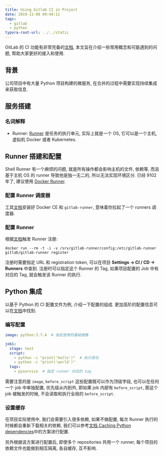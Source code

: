 ```yaml
---
title: Using Gitlab CI in Project
date: 2019-11-08 09:44:11
tags:
  - gitlab
  - python
typora-root-url: ../../static
---
```


GitLab 的 CI 功能有非常完备的[文档](https://docs.gitlab.com/ee/ci/), 本文旨在介绍一些常用概念和可能遇到的问题, 帮助大家更好的接入和使用.

## 背景

公司项目中有大量 Python 项目构建的微服务, 在合并的过程中需要实现持续集成来获取信息.

## 服务搭建

### 名词解释

* Runner: [Runner](https://docs.gitlab.com/runner/) 是任务的执行单元, 实际上就是一个 OS, 它可以是一个主机, 虚拟机 Docker 或者 Kubernetes.

## Runner 搭建和配置

Shell Runner 有一个麻烦的问题, 就是所有操作都会影响主机的文件, 依赖等, 而且基于主机 OS 的 runner 导致他是独一无二的, 所以无法实现环境区分. 已经 9102 年了, 建议使用 [Docker Runner](https://docs.gitlab.com/runner/install/docker.html).

### 配置 Runner 调度器

工具[文档](https://docs.gitlab.com/runner/install/docker.html#docker-image-installation)安装好 Docker CE 和 `gitlab-runner`, 意味着你拉起了一个 runners 调度器. 

### 配置 Runner

根据[文档](https://docs.gitlab.com/runner/register/index.html#docker)触发 Runner 注册:

```shell
docker run --rm -t -i -v /srv/gitlab-runner/config:/etc/gitlab-runner gitlab/gitlab-runner register
```

注册时需要指定 URL 和 registration token, 可以在项目 **Settings -> CI / CD -> Runners** 中查到. 注册时可以指定这个 Runner 的 Tag, 如果项目配置的 Job 中有对应的 Tag, 就会触发该 Runner 的执行.

## Python 集成

以基于 Python 的 CI 配置文件为例, 介绍一下配置的组成. 更加高阶的配置信息可以在[文档](https://docs.gitlab.com/ee/ci/yaml/)中找到.

### 编写配置

```yml
image: python:3.7.4  # 指定使用的基础镜像

job1:
  stage: test
  script:
    - python -c "print('hello')"  # 执行语句
    - python -c "print('world')"
  tags:
    - pyservice  # 指定 runner 对应的 tag
```

需要注意的是 `image`, `before_script` 这些配置既可以作为顶级字段, 也可以在任何一个 job 中单独配置, 优先级从内到外, 即如果 job 内部有 `before_script`, 那这个 job 被触发的时候, 不会读取和执行全局的 `before_script`.

### 设置缓存

在项目实际使用中, 我们会需要引入很多依赖, 如果不做配置, 每次 Runner 执行的时候都会重新下载相关的依赖, 我们可以参考[文档 Caching Python dependencies](https://docs.gitlab.com/ee/ci/caching/#caching-python-dependencies)中的方案进行配置.

另外根据该方案进行配置后, 即使多个 repositories 共用一个 runner, 每个项目的依赖文件也能做到相互隔离, 各自缓存, 互不影响.